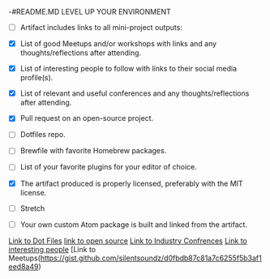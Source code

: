 -#README.MD
LEVEL UP YOUR ENVIRONMENT 
- [ ] Artifact includes links to all mini-project outputs:
- [x] List of good Meetups and/or workshops with links and any thoughts/reflections after attending.
- [x] List of interesting people to follow with links to their social media profile(s).
- [x] List of relevant and useful conferences and any thoughts/reflections after attending.
- [x] Pull request on an open-source project.
- [ ] Dotfiles repo.
- [ ] Brewfile with favorite Homebrew packages.
- [ ] List of your favorite plugins for your editor of choice.
- [x] The artifact produced is properly licensed, preferably with the MIT license.
- [ ] Stretch

- [ ] Your own custom Atom package is built and linked from the artifact.

[Link to Dot Files](about:blank)
[link to open source](https://github.com/HabitRPG/habitica/issues/8540)
[Link to Industry Confrences](https://gist.github.com/silentsoundz/130df391debef7b75a2e2411c859b36a)
[Link to interesting people](https://gist.github.com/silentsoundz/f7ee6023535b5b9627cedaa9c1732ad5)
[Link to Meetups(https://gist.github.com/silentsoundz/d0fbdb87c81a7c6255f5b3af1eed8a49)
